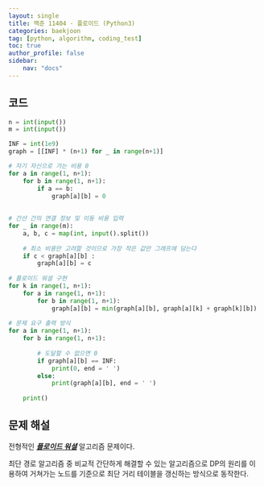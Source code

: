 ```yaml
---
layout: single
title: 백준 11404 - 플로이드 (Python3)
categories: baekjoon
tag: [python, algorithm, coding_test]
toc: true 
author_profile: false
sidebar:
    nav: "docs"
---
```


## 코드

```python
n = int(input())
m = int(input())

INF = int(1e9)
graph = [[INF] * (n+1) for _ in range(n+1)]

# 자기 자신으로 가는 비용 0
for a in range(1, n+1):
    for b in range(1, n+1):
        if a == b:
            graph[a][b] = 0
         
        
# 간선 간의 연결 정보 및 이동 비용 입력    
for _ in range(m):
    a, b, c = map(int, input().split())
    
    # 최소 비용만 고려할 것이므로 가장 작은 값만 그래프에 담는다
    if c < graph[a][b] :
        graph[a][b] = c
        
# 플로이드 워셜 구현
for k in range(1, n+1):
    for a in range(1, n+1):
        for b in range(1, n+1):
            graph[a][b] = min(graph[a][b], graph[a][k] + graph[k][b])
            
# 문제 요구 출력 방식            
for a in range(1, n+1):
    for b in range(1, n+1):
        
        # 도달할 수 없으면 0
        if graph[a][b] == INF:
            print(0, end = ' ')
        else:
            print(graph[a][b], end = ' ')
        
    print()                    
```



## 문제 해설

전형적인 ***[플로이드 워셜](https://yangwon-park.github.io/cote/Cote_Shortest_Path_Problem/#2-%ED%94%8C%EB%A1%9C%EC%9D%B4%EB%93%9C-%EC%9B%8C%EC%85%9C-%EC%95%8C%EA%B3%A0%EB%A6%AC%EC%A6%98)*** 알고리즘 문제이다.

최단 경로 알고리즘 중 비교적 간단하게 해결할 수 있는 알고리즘으로 DP의 원리를 이용하여 거쳐가는 노드를 기준으로 최단 거리 테이블을 갱신하는 방식으로 동작한다.

